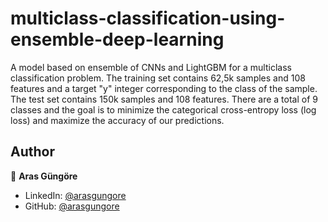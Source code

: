 # multiclass-classification-using-ensemble-deep-learning

A model based on ensemble of CNNs and LightGBM for a multiclass classification problem. The training set contains 62,5k samples and 108 features and a target "y" integer corresponding to the class of the sample. The test set contains 150k samples and 108 features. There are a total of 9 classes and the goal is to minimize the categorical cross-entropy loss (log loss) and maximize the accuracy of our predictions.



## Author

👤 **Aras Güngöre**

* LinkedIn: [@arasgungore](https://www.linkedin.com/in/arasgungore)
* GitHub: [@arasgungore](https://github.com/arasgungore)

